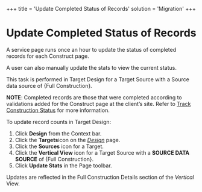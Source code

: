 +++
title = 'Update Completed Status of Records'
solution = 'Migration'
+++

# Update Completed Status of Records

A service page runs once an hour to update the status of completed
records for each Construct page.

A user can also manually update the stats to view the current status.

This task is performed in Target Design for a Target Source with a
Source data source of {Full Construction}.

**NOTE**: Completed records are those that were completed according to
validations added for the Construct page at the client’s site. Refer to
[Track Construction
Status](../../../Platform/Common/Use_Cases/Track_Construction_Status.htm)
for more information.

To update record counts in Target Design:

1.  Click **Design** from the Context bar.
2.  Click the **Targets**icon on the
    *[Design](../../Design/Page_Desc/Design.htm)* page.
3.  Click the **Sources** icon for a Target.
4.  Click the **Vertical View** icon for a Target Source with a **SOURCE
    DATA SOURCE** of {Full Construction}.
5.  Click **Update Stats** in the Page toolbar.

Updates are reflected in the Full Construction Details section of the
*Vertical* View.
